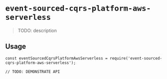 # `event-sourced-cqrs-platform-aws-serverless`

> TODO: description

## Usage

```
const eventSourcedCqrsPlatformAwsServerless = require('event-sourced-cqrs-platform-aws-serverless');

// TODO: DEMONSTRATE API
```
